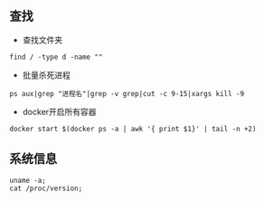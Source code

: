 ## 查找
- 查找文件夹
```$xslt
find / -type d -name ""
```
- 批量杀死进程
```$xslt
ps aux|grep "进程名"|grep -v grep|cut -c 9-15|xargs kill -9
```
- docker开启所有容器
```$xslt
docker start $(docker ps -a | awk '{ print $1}' | tail -n +2)
```
## 系统信息
```$xslt
uname -a;
cat /proc/version;
```



